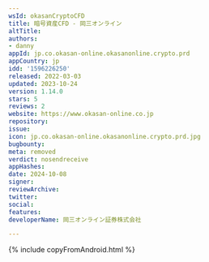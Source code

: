 ```yaml
---
wsId: okasanCryptoCFD
title: 暗号資産CFD ‐ 岡三オンライン
altTitle: 
authors:
- danny
appId: jp.co.okasan-online.okasanonline.crypto.prd
appCountry: jp
idd: '1596226250'
released: 2022-03-03
updated: 2023-10-24
version: 1.14.0
stars: 5
reviews: 2
website: https://www.okasan-online.co.jp
repository: 
issue: 
icon: jp.co.okasan-online.okasanonline.crypto.prd.jpg
bugbounty: 
meta: removed
verdict: nosendreceive
appHashes: 
date: 2024-10-08
signer: 
reviewArchive: 
twitter: 
social: 
features: 
developerName: 岡三オンライン証券株式会社

---
```


{% include copyFromAndroid.html %}